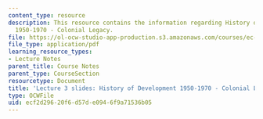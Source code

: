```yaml
---
content_type: resource
description: This resource contains the information regarding History of Development
  1950-1970 - Colonial Legacy.
file: https://ol-ocw-studio-app-production.s3.amazonaws.com/courses/ec-701j-d-lab-i-development-fall-2009/ecf2d29620f6d57de0946f9a71536b05_MITEC_701JF09_lec03.pdf
file_type: application/pdf
learning_resource_types:
- Lecture Notes
parent_title: Course Notes
parent_type: CourseSection
resourcetype: Document
title: 'Lecture 3 slides: History of Development 1950-1970 - Colonial Legacy'
type: OCWFile
uid: ecf2d296-20f6-d57d-e094-6f9a71536b05
---
```


